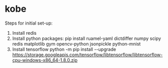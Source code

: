 # kobe

Steps for initial set-up:
1. Install redis
2. Install python packages:
	pip install ruamel-yaml dictdiffer numpy scipy redis matplotlib gym opencv-python jsonpickle python-mnist
3. Install tensorflow
		python -m pip install --upgrade https://storage.googleapis.com/tensorflow/libtensorflow/libtensorflow-cpu-windows-x86_64-1.8.0.zip
